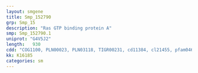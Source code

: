 ```yaml
---
layout: smgene
title: Smp_152790
grp: Smp_15
description: "Ras GTP binding protein A"
smp: Smp_152790.1
uniprot: "G4V5J2"
length:   930
cdd: "COG1100, PLN00023, PLN03118, TIGR00231, cd11384, cl21455, pfam04670"
kk: K16185
categories: sm
---
```

